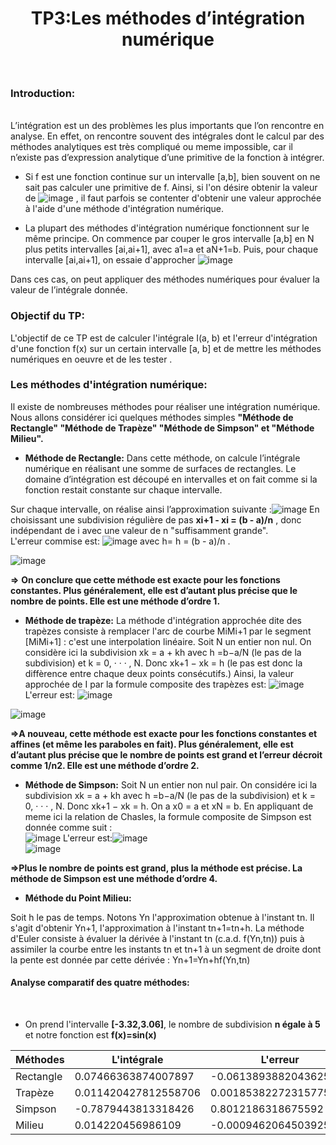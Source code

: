 <h1><center>TP3:Les méthodes d’intégration numérique</h1></center><br>

<h3>Introduction:</h3><br>
L’intégration est un des problèmes les plus importants que l’on rencontre en analyse. En effet, on rencontre souvent des intégrales dont le calcul par des méthodes analytiques est très compliqué ou meme impossible, car il n’existe pas d’expression analytique d’une primitive de la fonction à intégrer. <br>

  * Si f est une fonction continue sur un intervalle [a,b], bien souvent on ne sait pas calculer une primitive de f. Ainsi, si l'on désire obtenir la valeur de ![image](https://user-images.githubusercontent.com/91917391/145692218-19fa1421-54ab-4dce-87ab-8bd81f048096.png) , il faut parfois se contenter d'obtenir une valeur approchée à l'aide d'une méthode d'intégration numérique.
  
  *  La plupart des méthodes d'intégration numérique fonctionnent sur le même principe. On commence par couper le gros intervalle [a,b] en N plus petits intervalles [ai,ai+1], avec a1=a et aN+1=b. Puis, pour chaque intervalle [ai,ai+1], on essaie d'approcher ![image](https://user-images.githubusercontent.com/91917391/145692304-0c61afe0-66a0-432e-acf9-37e8825ab190.png) <br>

Dans ces cas, on peut appliquer des méthodes numériques pour évaluer la valeur de l’intégrale donnée.<br>

<h3><b> Objectif du TP: </h3></b>
L'objectif de ce TP est de calculer l'intégrale I(a, b) et l'erreur d'intégration d'une fonction f(x) sur un certain intervalle [a, b]  et de mettre les méthodes numériques en oeuvre et de les tester .

<h3><b> Les méthodes d'intégration numérique: </h3></b>
Il existe de nombreuses méthodes pour réaliser une intégration numérique. Nous allons considérer ici quelques méthodes simples <b> "Méthode de Rectangle" "Méthode de Trapèze"
  "Méthode de Simpson" et "Méthode Milieu".</b>
  
  
  * **Méthode de Rectangle:**
  Dans cette méthode, on calcule l’intégrale numérique en réalisant une somme de surfaces de rectangles. Le domaine d’intégration est découpé en intervalles et on fait comme si la fonction restait constante sur chaque intervalle.

Sur chaque intervalle, on réalise ainsi l’approximation suivante :![image](https://user-images.githubusercontent.com/91917391/145693440-397a5172-b2d1-4adf-b1db-ddf0b5667601.png)
En choisissant une subdivision régulière de pas **xi+1 - xi = (b - a)/n** , donc indépendant de i avec une valeur de n "suffisamment grande".<br>
L'erreur commise est:
![image](https://user-images.githubusercontent.com/91917391/145694299-a1432739-25f8-4dd6-94dc-6b59d77a7aed.png) avec h= h = (b - a)/n .

![image](https://user-images.githubusercontent.com/91917391/145694523-699baac0-9d29-4682-ba81-7bbe43fb49db.png)
 
<b> =></b> **On conclure que cette méthode est exacte pour les fonctions constantes. Plus généralement, elle est d’autant plus précise que le nombre de points. Elle est une méthode d’ordre 1.**

  * **Méthode de trapèze:**
  La méthode d'intégration approchée dite des trapèzes consiste à remplacer l'arc de courbe MiMi+1 par le segment [MiMi+1] : c'est une interpolation linéaire. Soit N un entier non nul. On considère ici la subdivision xk = a + kh avec h =b−a/N (le pas de la subdivision) et k = 0, · · · , N. Donc xk+1 − xk = h (le pas est donc la diffèrence entre
chaque deux points consécutifs.) 
Ainsi, la valeur approchée de I par la formule composite des trapèzes est:
![image](https://user-images.githubusercontent.com/91917391/145694009-fe9252dc-f0d3-4fbe-bfe8-6ee83924ff85.png)<br>
L'erreur est: ![image](https://user-images.githubusercontent.com/91917391/145694814-828c0298-4f52-4f04-9176-c4639e83e135.png)

![image](https://user-images.githubusercontent.com/91917391/145695185-d5d28085-28f9-4ac4-88a9-d45587e9765c.png)

<b> =>A nouveau, cette méthode est exacte pour les fonctions constantes et affines (et même les paraboles en fait). Plus généralement, elle est d’autant plus précise que le nombre de points est grand et l’erreur décroit comme 1/n2. Elle est une méthode d’ordre 2.</b>

* **Méthode de Simpson:**
Soit N un entier non nul pair. On considére ici la subdivision xk = a + kh avec h =b−a/N (le pas de la subdivision) et k = 0, · · · , N. Donc xk+1 − xk = h. On a x0 = a 
et xN = b. En appliquant de meme ici la relation de Chasles, la formule composite de Simpson est donnée comme suit :<br>
![image](https://user-images.githubusercontent.com/91917391/145695401-4946f59c-b23b-4eca-91f9-2de8f5866228.png)
L'erreur est:![image](https://user-images.githubusercontent.com/91917391/145695419-7c201a85-1e77-4c65-98e9-7ec61e30170f.png)<br>
![image](https://user-images.githubusercontent.com/91917391/145695515-2f9e2f80-fa23-4eba-9e6f-ae4f28b4a504.png)<br>

 <b>=>Plus le nombre de points est grand, plus la méthode est précise. La méthode de Simpson est une méthode d’ordre 4.</b>
 
 * **Méthode du Point Milieu:**
 
 Soit h le pas de temps. Notons Yn l'approximation obtenue à l'instant tn. Il s'agit d'obtenir Yn+1, l'approximation à l'instant tn+1=tn+h. La méthode d'Euler consiste à évaluer la dérivée à l'instant tn (c.a.d. f(Yn,tn)) puis à assimiler la courbe entre les instants tn et tn+1 à un segment de droite dont la pente est donnée par cette dérivée :
Yn+1=Yn+hf(Yn,tn)





  <h4><b>Analyse comparatif des quatre méthodes:</h4><br></b>
  
  * On prend l'intervalle **[-3.32,3.06]**, le nombre de subdivision **n égale à 5** et notre fonction est **f(x)=sin(x)**

| Méthodes  | L'intégrale          | L'erreur               |
|-----------|----------------------|------------------------|
| Rectangle | 0.07466363874007897  | -0.061389388204362516  |
| Trapèze   | 0.011420427812558706 | 0.0018538227231577557  |
| Simpson   | -0.7879443813318426  | 0.8012186318675592     |
| Milieu    | 0.014220456986109    | -0.0009462064503925373 |





>
